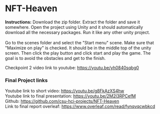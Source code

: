 # NFT-Heaven
**Instructions:** Download the zip folder. Extract the folder and save it somewhere. Open the project using Unity and it should automatically download all the necessary packages. Run it like any other unity project.
<br />
<br />
Go to the scenes folder and select the "Start menu" scene. Make sure that "Maximize on play" is checked. It should be in the middle top of the unity screen. Then click the play button and click start and play the game. The goal is to avoid the obstacles and get to the finish.

Checkpoint 2 video link to youtube: https://youtu.be/yh0840sqbg0


### Final Project links
Youtube link to short video: https://youtu.be/g8FkAzXS4hw
<br />
Youtube link to final presentation: https://youtu.be/2M2l3RPCefM
<br />
Github: https://github.com/csu-hci-projects/NFT-Heaven
<br />
Link to final report overleaf: https://www.overleaf.com/read/fynqvqcwbkcd

